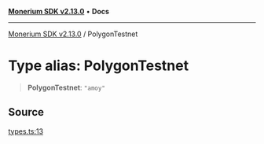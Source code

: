 [**Monerium SDK v2.13.0**](../README.md) • **Docs**

---

[Monerium SDK v2.13.0](../README.md) / PolygonTestnet

# Type alias: PolygonTestnet

> **PolygonTestnet**: `"amoy"`

## Source

[types.ts:13](https://github.com/monerium/js-monorepo/blob/4397cd6d6b171e9f3bbb7c9a2278e6782b814c1a/packages/sdk/src/types.ts#L13)
